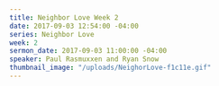```yaml
---
title: Neighbor Love Week 2
date: 2017-09-03 12:54:00 -04:00
series: Neighbor Love
week: 2
sermon_date: 2017-09-03 11:00:00 -04:00
speaker: Paul Rasmuxxen and Ryan Snow
thumbnail_image: "/uploads/NeighorLove-f1c11e.gif"
---
```



